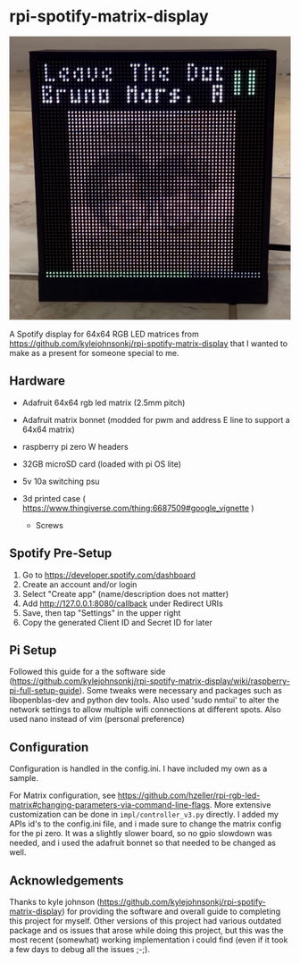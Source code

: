 # rpi-spotify-matrix-display
![My Project](./spotipy.jpg)


A Spotify display for 64x64 RGB LED matrices from https://github.com/kylejohnsonkj/rpi-spotify-matrix-display that I wanted to make as a present for someone special to me.

## Hardware
- Adafruit 64x64 rgb led matrix (2.5mm pitch)

- Adafruit matrix bonnet (modded for pwm and address E line to support a 64x64 matrix)

- raspberry pi zero W headers

- 32GB microSD card (loaded with pi OS lite)

- 5v 10a switching psu

- 3d printed case ( https://www.thingiverse.com/thing:6687509#google_vignette )
  - Screws

## Spotify Pre-Setup
1. Go to https://developer.spotify.com/dashboard
2. Create an account and/or login
3. Select "Create app" (name/description does not matter)
4. Add http://127.0.0.1:8080/callback under Redirect URIs
5. Save, then tap "Settings" in the upper right
6. Copy the generated Client ID and Secret ID for later

## Pi Setup
Followed this guide for a the software side (https://github.com/kylejohnsonkj/rpi-spotify-matrix-display/wiki/raspberry-pi-full-setup-guide). Some tweaks were necessary and packages such as libopenblas-dev and python dev tools. Also used 'sudo nmtui' to alter the network settings to allow multiple wifi connections at different spots. Also used nano instead of vim (personal preference)

## Configuration
Configuration is handled in the config.ini. I have included my own as a sample.

For Matrix configuration, see https://github.com/hzeller/rpi-rgb-led-matrix#changing-parameters-via-command-line-flags. More extensive customization can be done in `impl/controller_v3.py` directly. I added my APIs id's to the config.ini file, and i made sure to change the matrix config for the pi zero. It was a slightly slower board, so no gpio slowdown was needed, and i used the adafruit bonnet so that needed to be changed as well.

## Acknowledgements
Thanks to kyle johnson (https://github.com/kylejohnsonkj/rpi-spotify-matrix-display) for providing the software and overall guide to completing this project for myself. Other versions of this project had various outdated package and os issues that arose while doing this project, but this was the most recent (somewhat) working implementation i could find (even if it took a few days to debug all the issues ;-;).

